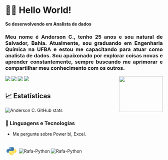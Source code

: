 # 👨‍💻 Hello World!
  **Se desenvolvendo em Analista de dados**
<h3 align="justify">
  Meu nome é Anderson C., tenho 25 anos e sou natural de Salvador, Bahia. 
  Atualmente, sou graduando em Engenharia Química na UFBA e estou me capacitando para atuar como analista de dados. 
  Sou apaixonado por explorar coisas novas e aprender constantemente, sempre buscando me aprimorar e compartilhar meu conhecimento com os outros.
</h3>

<img align = "right" width="140" height="115" src = "https://i.gifer.com/fy8R.gif"></a> 
<div>
  <a href="https://www.instagram.com/resolvendo_problemasn/profilecard/?igsh=dm53dHRhZm82bXlj" target="_blank"><img src="https://img.shields.io/badge/-Instagram-%23E4405F?style=for-the-badge&logo=instagram&logoColor=white" target="_blank"></a> 
  <a href = "mailto:resolvendoproblemans@gmail.com"><img src="https://img.shields.io/badge/-Gmail-%23333?style=for-the-badge&logo=gmail&logoColor=white" target="_blank"></a>
  <a href="https://www.linkedin.com/in/andersoncerqueirass" target="_blank"><img src="https://img.shields.io/badge/-LinkedIn-%230077B5?style=for-the-badge&logo=linkedin&logoColor=white" target="_blank"></a> 
  <a href="https://sites.google.com/view/anderson-cerqueira/pagina-inicial" target="_blank"><img src= "https://img.shields.io/badge/website-000000?style=for-the-badge&logo=About.me&logoColor=white" target="_blank"></a> 

  </div>



## 📈 Estatísticas
![Anderson C. GitHub stats](https://github-readme-stats.vercel.app/api?username=resolvendoproblemasn&show_icons=true&theme=tokyonight)

  ### 🚀 Linguagens e Tecnologias 
  -  Me pergunte sobre Power bi, Excel.
<div> 
  <div style="display: inline_block"><br>
  <img align="center" alt="Rafa-Python" height="30" width="40" src="https://raw.githubusercontent.com/devicons/devicon/master/icons/python/python-original.svg">   
  <img align="center" alt="Rafa-Python" height="30" width="40" src="https://cdn.jsdelivr.net/gh/devicons/devicon@latest/icons/rstudio/rstudio-original.svg" />
  <img align="center" alt="Rafa-Python" height="30" width="40" src="https://cdn.jsdelivr.net/gh/devicons/devicon@latest/icons/azuresqldatabase/azuresqldatabase-original.svg"/>

</div>

